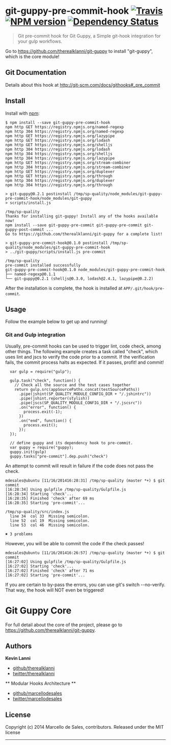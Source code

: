 # git-guppy-pre-commit-hook [![Travis](https://travis-ci.org/marcellodesales/git-guppy-commit-hook.svg)](https://travis-ci.org/marcellodesales/git-guppy-commit-hook) [![NPM version](https://badge.fury.io/js/git-guppy-pre-commit-hook.png)](http://badge.fury.io/js/git-guppy-pre-commit-hook) [![Dependency Status](https://david-dm.org/marcellodesales/git-guppy-pre-commit-hook.svg)](https://david-dm.org/marcellodesales/git-guppy-pre-commit-hook)

> Git pre-commit hook for Git Guppy, a Simple git-hook integration for your gulp workflows.

Go to https://github.com/therealklanni/git-guppy to install "git-guppy", which is the core module!

## Git Documentation

Details about this hook at http://git-scm.com/docs/githooks#_pre_commit

## Install

Install with [npm](npmjs.org):

```
$ npm install --save git-guppy-pre-commit-hook
npm http GET https://registry.npmjs.org/named-regexp
npm http 304 https://registry.npmjs.org/named-regexp
npm http GET https://registry.npmjs.org/lazypipe
npm http GET https://registry.npmjs.org/lodash
npm http GET https://registry.npmjs.org/shelljs
npm http 304 https://registry.npmjs.org/lodash
npm http 304 https://registry.npmjs.org/shelljs
npm http 304 https://registry.npmjs.org/lazypipe
npm http GET https://registry.npmjs.org/stream-combiner
npm http 304 https://registry.npmjs.org/stream-combiner
npm http GET https://registry.npmjs.org/duplexer
npm http GET https://registry.npmjs.org/through
npm http 304 https://registry.npmjs.org/duplexer
npm http 304 https://registry.npmjs.org/through

> git-guppy@0.2.1 postinstall /tmp/sp-quality/node_modules/git-guppy-pre-commit-hook/node_modules/git-guppy
> scripts/install.js

/tmp/sp-quality
Thanks for installing git-guppy! Install any of the hooks available now!
npm install --save git-guppy-pre-commit git-guppy-pre-commit git-guppy-post-commit ...
Go to https://github.com/therealklanni/git-guppy for a complete list!

> git-guppy-pre-commit-hook@0.1.0 postinstall /tmp/sp-quality/node_modules/git-guppy-pre-commit-hook
> ../git-guppy/scripts/install.js pre-commit

/tmp/sp-quality
pre-commit installed successfully
git-guppy-pre-commit-hook@0.1.0 node_modules/git-guppy-pre-commit-hook
├── named-regexp@0.1.1
└── git-guppy@0.2.1 (shelljs@0.3.0, lodash@2.4.1, lazypipe@0.2.2)
```

After the installation is complete, the hook is installed at `APP/.git/hook/pre-commit`.

## Usage

Follow the example below to get up and running!

### Git and Gulp integration

Usually, pre-commit hooks can be used to trigger lint, code check, among other things. The following example
creates a task called "check", which uses lint and jscs to verify the code prior to a commit. If the verification
fails, the commit process halts as expected. If it passes, profit! and commit!

```
  var gulp = require("gulp");

  gulp.task("check", function() {
    // Check all the source and the test cases together
    return gulp.src(appSourcePaths.concat(testSourcePaths))
      .pipe(jshint(SP_QUALITY_MODULE_CONFIG_DIR + "/.jshintrc"))
      .pipe(jshint.reporter(stylish))
      .pipe(jscs(SP_QUALITY_MODULE_CONFIG_DIR + "/.jscsrc"))
      .on("error", function() {
        process.exit(-1);
      })
      .on("end", function() {
        process.exit();
      });
  });

  // define guppy and its dependency hook to pre-commit.
  var guppy = require("guppy);
  guppy.init(gulp)
  guppy.tasks["pre-commit"].dep.push("check")
```

An attempt to commit will result in failure if the code does not pass the check.

```
mdesales@ubuntu [11/16/201416:28:31] /tmp/sp-quality (master *+) $ git commit
[16:28:34] Using gulpfile /tmp/sp-quality/Gulpfile.js
[16:28:34] Starting 'check'...
[16:28:35] Finished 'check' after 69 ms
[16:28:35] Starting 'pre-commit'...

/tmp/sp-quality/src/index.js
  line 34  col 33  Missing semicolon.
  line 52  col 19  Missing semicolon.
  line 53  col 46  Missing semicolon.

✖ 3 problems
```

However, you will be able to commit the code if the check passes!

```
mdesales@ubuntu [11/16/201416:26:57] /tmp/sp-quality (master *+) $ git commit
[16:27:02] Using gulpfile /tmp/sp-quality/Gulpfile.js
[16:27:02] Starting 'check'...
[16:27:02] Finished 'check' after 71 ms
[16:27:02] Starting 'pre-commit'...
```

If you are certain to by-pass the errors, you can use git's switch --no-verify.
That way, the hook will NOT even be triggered!

# Git Guppy Core

For full detail about the core of the project, please go to https://github.com/therealklanni/git-guppy.

## Authors

**Kevin Lanni**
 
+ [github/therealklanni](https://github.com/therealklanni)
+ [twitter/therealklanni](http://twitter.com/therealklanni) 

** Modular Hooks Architecture **

+ [github/marcellodesales](http://github.com/marcellodesales)
+ [twitter/marcellodesales](http://twitter.com/marcellodesales)

## License
Copyright (c) 2014 Marcello de Sales, contributors.
Released under the MIT license
***
